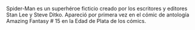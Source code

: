 Spider-Man es un superhéroe ficticio creado por los escritores y editores Stan Lee y Steve Ditko. Apareció por primera vez en el cómic de antología Amazing Fantasy # 15 en la Edad de Plata de los cómics.